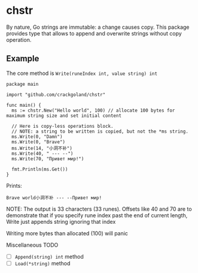 # chstr
By nature, Go strings are immutable: a change causes copy. This package provides type that allows to append and overwrite strings without copy operation.

## Example

The core method is `Write(runeIndex int, value string) int`

    package main

    import "github.com/crackgoland/chstr"

    func main() {
      ms := chstr.New("Hello world", 100) // allocate 100 bytes for maximum string size and set initial content
      
      // Here is copy-less operations block. 
      // NOTE: a string to be written is copied, but not the *ms string.
      ms.Write(0, "Damn")
      ms.Write(0, "Brave")
      ms.Write(14, "小洞不补")
      ms.Write(40, " --- --")
      ms.Write(70, "Привет мир!")
      
      fmt.Println(ms.Get())
    }
    
Prints:

    Brave world小洞不补 --- --Привет мир!
    
NOTE: The output is 33 characters (33 runes). Offsets like 40 and 70 are to demonstrate that if you specify rune index past the end of current length, Write just appends string ignoring that index

Writing more bytes than allocated (100) will panic

Miscellaneous TODO
- [ ] `Append(string) int` method
- [ ] `Load(*string)` method
